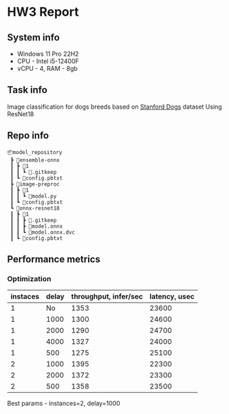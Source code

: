 # HW3 Report
## System info
- Windows 11 Pro 22H2
- CPU - Intel i5-12400F
- vCPU - 4, RAM - 8gb

## Task info
Image classification for dogs breeds based on [Stanford Dogs](http://vision.stanford.edu/aditya86/ImageNetDogs/) dataset
Using ResNet18

## Repo info
```
📦model_repository
 ┣ 📂ensemble-onnx
 ┃ ┣ 📂1
 ┃ ┃ ┗ 📜.gitkeep
 ┃ ┗ 📜config.pbtxt
 ┣ 📂image-preproc
 ┃ ┣ 📂1
 ┃ ┃ ┗ 📜model.py
 ┃ ┗ 📜config.pbtxt
 ┗ 📂onnx-resnet18
 ┃ ┣ 📂1
 ┃ ┃ ┣ 📜.gitkeep
 ┃ ┃ ┣ 📜model.onnx
 ┃ ┃ ┗ 📜model.onnx.dvc
 ┃ ┗ 📜config.pbtxt
```

## Performance metrics
### Optimization
| instaces | delay | throughput, infer/sec | latency, usec |
| -------- | ----- | ---------- | ----------- |
| 1        | No    | 1353       | 23600       |
| 1        | 1000  | 1300       | 24600       |
| 1        | 2000  | 1290       | 24700       |
| 1        | 4000  | 1327       | 24000       |
| 1        | 500   | 1275       | 25100       |
| 2        | 1000  | 1395       | 22300       |
| 2        | 2000  | 1372       | 23300       |
| 2        | 500   | 1358       | 23500       |

Best params - instances=2, delay=1000
